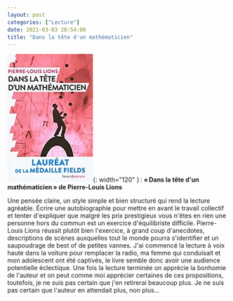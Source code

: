 ```yaml
---
layout: post
categories: ["Lecture"]
date: 2021-03-03 20:54:00
title: "Dans la tête d'un mathématicien"
---
```


![couverture](/assets/images/couv_lecture/tetemathematicien.webp){: width="120" } :
**« Dans la tête d'un mathématicien » de Pierre-Louis Lions**

Une pensée claire, un style simple et bien structuré qui rend la lecture
agréable. Écrire une autobiographie pour mettre en avant le travail
collectif et tenter d'expliquer que malgré les prix prestigieux vous
n'êtes en rien une personne hors du commun est un exercice
d'équilibriste difficile. Pierre-Louis Lions réussit plutôt bien
l'exercice, à grand coup d'anecdotes, descriptions de scènes auxquelles
tout le monde pourra s'identifier et un saupoudrage de best of de
petites vannes. J'ai commencé la lecture à voix haute dans la voiture
pour remplacer la radio, ma femme qui conduisait et mon adolescent ont
été captivés, le livre semble donc avoir une audience potentielle
éclectique. Une fois la lecture terminée on apprécie la bonhomie de
l'auteur et on peut comme moi apprécier certaines de ces propositions,
toutefois, je ne suis pas certain que j'en retirerai beaucoup plus. Je
ne suis pas certain que l'auteur en attendait plus, non plus...
